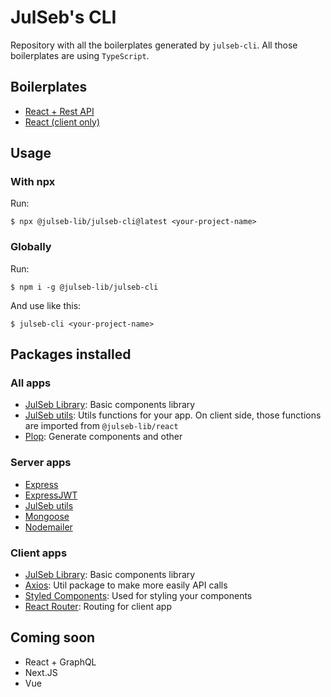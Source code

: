 # JulSeb's CLI

Repository with all the boilerplates generated by `julseb-cli`. All those boilerplates are using `TypeScript`.

## Boilerplates

-   [React + Rest API](https://github.com/JulSeb42/JulSeb42-julseb-cli/tree/master/react-rest)
-   [React (client only)](https://github.com/JulSeb42/JulSeb42-julseb-cli/tree/master/react-client)

## Usage

### With npx

Run:

```shell
$ npx @julseb-lib/julseb-cli@latest <your-project-name>
```

### Globally

Run:

```shell
$ npm i -g @julseb-lib/julseb-cli
```

And use like this:

```shell
$ julseb-cli <your-project-name>
```

## Packages installed

### All apps

-   [JulSeb Library](https://julseb-lib-documentation.vercel.app/): Basic components library
-   [JulSeb utils](https://julseb-lib-documentation.vercel.app/helpers/utils): Utils functions for your app. On client side, those functions are imported from `@julseb-lib/react`
-   [Plop](https://plopjs.com/): Generate components and other

### Server apps

-   [Express](https://expressjs.com/)
-   [ExpressJWT](https://www.npmjs.com/package/express-jwt)
-   [JulSeb utils](https://www.npmjs.com/package/@julseb-lib/utils)
-   [Mongoose](https://mongoosejs.com/)
-   [Nodemailer](https://nodemailer.com/)

### Client apps

-   [JulSeb Library](https://julseb-lib-documentation.vercel.app/): Basic components library
-   [Axios](https://axios-http.com/docs/intro): Util package to make more easily API calls
-   [Styled Components](https://styled-components.com/): Used for styling your components
-   [React Router](https://reactrouter.com/en/main): Routing for client app

## Coming soon

-   React + GraphQL
-   Next.JS
-   Vue
